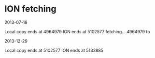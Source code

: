 ION fetching
============

2013-07-18

Local copy ends at 4964979
ION ends at 5102577
fetching... 4964979 to 

2013-12-29

Local copy ends at 5102577
ION ends at 5133885